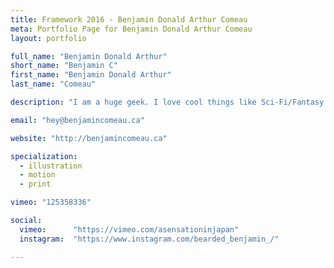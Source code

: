 ```yaml
---
title: Framework 2016 - Benjamin Donald Arthur Comeau
meta: Portfolio Page for Benjamin Donald Arthur Comeau
layout: portfolio

full_name: "Benjamin Donald Arthur"
short_name: "Benjamin C"
first_name: "Benjamin Donald Arthur"
last_name: "Comeau"

description: "I am a huge geek. I love cool things like Sci-Fi/Fantasy stuff, RPGs, board games and all that kind of business. And I am really loud."

email: "hey@benjamincomeau.ca"

website: "http://benjamincomeau.ca"

specialization:
  - illustration
  - motion
  - print

vimeo: "125358336"

social:
  vimeo:      "https://vimeo.com/asensationinjapan"
  instagram:  "https://www.instagram.com/bearded_benjamin_/"

---
```


